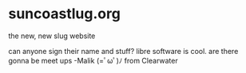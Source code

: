 # suncoastlug.org
the new, new slug website

can anyone sign their name and stuff? libre software is cool. are there gonna be meet ups
   -Malik (=ﾟωﾟ)ﾉ from Clearwater
